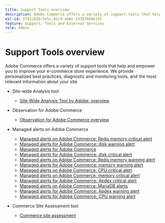 ```yaml
---
title: Support Tools overview
description: Adobe Commerce offers a variety of support tools that help and empower you to improve your e-commerce store experience. We provide personalized best practices, diagnostic and monitoring tools, and the most relevant information about your site.
exl-id: 1f41c02b-5e5c-45c9-a68c-24787b69e193
feature: Support, Tools and External Services
role: Admin
---
```

# Support Tools overview

Adobe Commerce offers a variety of support tools that help and empower you to improve your e-commerce store experience. We provide personalized best practices, diagnostic and monitoring tools, and the most relevant information about your site.

* Site-wide Analysis tool

  * [Site-Wide Analysis Tool by Adobe: overview](/help/support-tools/site-wide-analysis-tool/swat-tool-overview.md)

* Observation for Adobe Commerce

  * [Observation for Adobe Commerce overview](https://experienceleague.adobe.com/en/docs/commerce-operations/tools/observation-for-adobe-commerce/intro)

* Managed alerts on Adobe Commerce
  * [Managed alerts on Adobe Commerce: Redis memory critical alert](https://experienceleague.corp.adobe.com/docs/commerce-operations/tools/managed-alerts-for-adobe-commerce/managed-alerts-on-magento-commerce-redis-memory-critical-alert.html)
  * [Managed alerts for Adobe Commerce: disk warning alert](https://experienceleague.corp.adobe.com/docs/commerce-operations/tools/managed-alerts-for-adobe-commerce/managed-alerts-for-magento-commerce-disk-warning-alert.html)
  * [Managed alerts for Adobe Commerce](https://experienceleague.corp.adobe.com/docs/commerce-operations/tools/managed-alerts-for-adobe-commerce/managed-alerts-for-magento-commerce.html)
  * [Managed alerts for Adobe Commerce: disk critical alert](https://experienceleague.corp.adobe.com/docs/commerce-operations/tools/managed-alerts-for-adobe-commerce/managed-alerts-for-magento-commerce-disk-critical-alert.html)
  * [Managed alerts on Adobe Commerce: Redis memory warning alert](https://experienceleague.corp.adobe.com/docs/commerce-operations/tools/managed-alerts-for-adobe-commerce/managed-alerts-on-magento-commerce-redis-memory-warning-alert.html)
  * [Managed alerts for Adobe Commerce: memory warning alert](https://experienceleague.corp.adobe.com/docs/commerce-operations/tools/managed-alerts-for-adobe-commerce/managed-alerts-for-magento-commerce-memory-warning-alert.html)
  * [Managed alerts on Adobe Commerce: CPU critical alert](https://experienceleague.corp.adobe.com/docs/commerce-operations/tools/managed-alerts-for-adobe-commerce/managed-alerts-on-magento-commerce-cpu-critical-alert.html)
  * [Managed alerts on Adobe Commerce: memory critical alert](https://experienceleague.corp.adobe.com/docs/commerce-operations/tools/managed-alerts-for-adobe-commerce/managed-alerts-on-magento-commerce-memory-critical-alert.html)
  * [Managed alerts for Adobe Commerce: Apdex critical alert](https://experienceleague.corp.adobe.com/docs/commerce-operations/tools/managed-alerts-for-adobe-commerce/managed-alerts-for-magento-commerce-apdex-critical-alert.html)
  * [Managed alerts on Adobe Commerce: MariaDB alerts](https://experienceleague.corp.adobe.com/docs/commerce-operations/tools/managed-alerts-for-adobe-commerce/managed-alerts-on-magento-commerce-mariadb-alerts.html)
  * [Managed alerts for Adobe Commerce: Apdex warning alert](https://experienceleague.corp.adobe.com/docs/commerce-operations/tools/managed-alerts-for-adobe-commerce/managed-alerts-for-magento-commerce-apdex-warning-alert.html)
  * [Managed alerts for Adobe Commerce: CPU warning alert](https://experienceleague.corp.adobe.com/docs/commerce-operations/tools/managed-alerts-for-adobe-commerce/managed-alerts-for-magento-commerce-cpu-warning-alert.html)
* Commerce Site Assessment tool
  * [Commerce site assessment](https://experienceleague.adobe.com/tools/commerce-site-assessment/index.html)
